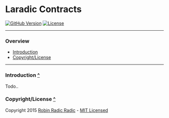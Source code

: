 <a name="top"></a>Laradic Contracts
======================

[![GitHub Version](https://img.shields.io/github/tag/laradic/contracts.svg?style=flat-square&label=version)](http://badge.fury.io/gh/laradic%2Fcontracts)
[![License](http://img.shields.io/badge/license-MIT-ff69b4.svg?style=flat-square)](http://radic.mit-license.org)
  
-----------
  
### Overview

- [Introduction](#introduction)
- [Copyright/License](#copyright-license)
  
-----------
  
<a name="introduction"></a>
### Introduction [^](#top)
Todo..
  
<a name="copyright-license"></a>
### Copyright/License [^](#top)
Copyright 2015 [Robin Radic Radic](https://github.com/robinradic) - [MIT Licensed](http://radic.mit-license.org)
